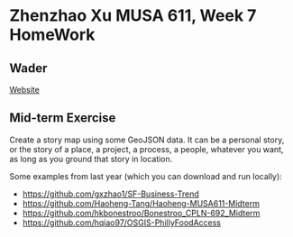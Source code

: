 # Zhenzhao Xu MUSA 611, Week 7 HomeWork

## Wader

[Website](http://zhenzhaoxu.com/musa-611-spring-2022-week7/exercise/mymap/)

## Mid-term Exercise

Create a story map using some GeoJSON data. It can be a personal story, or the
story of a place, a project, a process, a people, whatever you want, as long as
you ground that story in location.

Some examples from last year (which you can download and run locally):
- https://github.com/gxzhao1/SF-Business-Trend
- https://github.com/Haoheng-Tang/Haoheng-MUSA611-Midterm
- https://github.com/hkbonestroo/Bonestroo_CPLN-692_Midterm
- https://github.com/hqiao97/OSGIS-PhillyFoodAccess
